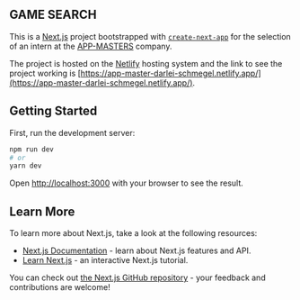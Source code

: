
## GAME SEARCH
This is a [Next.js](https://nextjs.org/) project bootstrapped with [`create-next-app`](https://github.com/vercel/next.js/tree/canary/packages/create-next-app) for the selection of an intern at the  [APP-MASTERS](https://appmasters.io/en/) company.

The project is hosted on the [Netlify](https://www.netlify.com/) hosting system and the link to see the project working is [https://app-master-darlei-schmegel.netlify.app/](https://app-master-darlei-schmegel.netlify.app/).

## Getting Started

First, run the development server:

```bash
npm run dev
# or
yarn dev
```

Open [http://localhost:3000](http://localhost:3000) with your browser to see the result.


## Learn More

To learn more about Next.js, take a look at the following resources:

- [Next.js Documentation](https://nextjs.org/docs) - learn about Next.js features and API.
- [Learn Next.js](https://nextjs.org/learn) - an interactive Next.js tutorial.

You can check out [the Next.js GitHub repository](https://github.com/vercel/next.js/) - your feedback and contributions are welcome!

